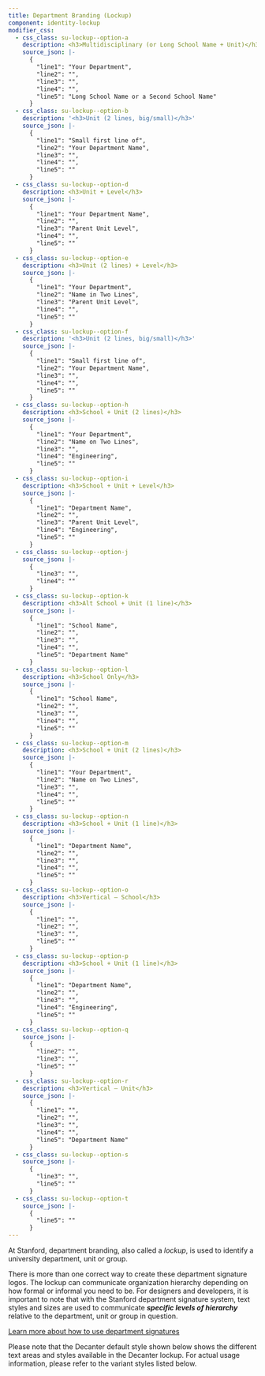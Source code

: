 ```yaml
---
title: Department Branding (Lockup)
component: identity-lockup
modifier_css:
  - css_class: su-lockup--option-a
    description: <h3>Multidisciplinary (or Long School Name + Unit)</h3>
    source_json: |-
      {
        "line1": "Your Department",  
        "line2": "",
        "line3": "",
        "line4": "",
        "line5": "Long School Name or a Second School Name"
      }
  - css_class: su-lockup--option-b
    description: '<h3>Unit (2 lines, big/small)</h3>'
    source_json: |-
      {
        "line1": "Small first line of",
        "line2": "Your Department Name",
        "line3": "",
        "line4": "",
        "line5": ""
      }
  - css_class: su-lockup--option-d
    description: <h3>Unit + Level</h3>
    source_json: |-
      {
        "line1": "Your Department Name",
        "line2": "",
        "line3": "Parent Unit Level",
        "line4": "",
        "line5": ""
      }
  - css_class: su-lockup--option-e
    description: <h3>Unit (2 lines) + Level</h3>
    source_json: |-
      {
        "line1": "Your Department",
        "line2": "Name in Two Lines",
        "line3": "Parent Unit Level",
        "line4": "",
        "line5": ""
      }
  - css_class: su-lockup--option-f
    description: '<h3>Unit (2 lines, big/small)</h3>'
    source_json: |-
      {
        "line1": "Small first line of",
        "line2": "Your Department Name",
        "line3": "",
        "line4": "",
        "line5": ""
      }
  - css_class: su-lockup--option-h
    description: <h3>School + Unit (2 lines)</h3>
    source_json: |-
      {
        "line1": "Your Department",
        "line2": "Name on Two Lines",
        "line3": "",
        "line4": "Engineering",
        "line5": ""
      }
  - css_class: su-lockup--option-i
    description: <h3>School + Unit + Level</h3>
    source_json: |-
      {
        "line1": "Department Name",
        "line2": "",
        "line3": "Parent Unit Level",
        "line4": "Engineering",
        "line5": ""
      }
  - css_class: su-lockup--option-j
    source_json: |-
      {
        "line3": "",
        "line4": ""
      }
  - css_class: su-lockup--option-k
    description: <h3>Alt School + Unit (1 line)</h3>
    source_json: |-
      {
        "line1": "School Name",
        "line2": "",
        "line3": "",
        "line4": "",
        "line5": "Department Name"
      }
  - css_class: su-lockup--option-l
    description: <h3>School Only</h3>
    source_json: |-
      {
        "line1": "School Name",
        "line2": "",
        "line3": "",
        "line4": "",
        "line5": ""
      }
  - css_class: su-lockup--option-m
    description: <h3>School + Unit (2 lines)</h3>
    source_json: |-
      {
        "line1": "Your Department",
        "line2": "Name on Two Lines",
        "line3": "",
        "line4": "",
        "line5": ""
      }
  - css_class: su-lockup--option-n
    description: <h3>School + Unit (1 line)</h3>
    source_json: |-
      {
        "line1": "Department Name",
        "line2": "",
        "line3": "",
        "line4": "",
        "line5": ""
      }
  - css_class: su-lockup--option-o
    description: <h3>Vertical – School</h3>
    source_json: |-
      {
        "line1": "",
        "line2": "",
        "line3": "",
        "line5": ""
      }
  - css_class: su-lockup--option-p
    description: <h3>School + Unit (1 line)</h3>
    source_json: |-
      {
        "line1": "Department Name",
        "line2": "",
        "line3": "",
        "line4": "Engineering",
        "line5": ""
      }
  - css_class: su-lockup--option-q
    source_json: |-
      {
        "line2": "",
        "line3": "",
        "line5": ""
      }
  - css_class: su-lockup--option-r
    description: <h3>Vertical – Unit</h3>
    source_json: |-
      {
        "line1": "",
        "line2": "",
        "line3": "",
        "line4": "",
        "line5": "Department Name"
      }
  - css_class: su-lockup--option-s
    source_json: |-
      {
        "line3": "",
        "line5": ""
      }
  - css_class: su-lockup--option-t
    source_json: |-
      {
        "line5": ""
      }
---
```

At Stanford, department branding, also called a _lockup_, is used to identify a university department, unit or group. 

There is more than one correct way to create these department signature logos. The lockup can communicate organization hierarchy depending on how formal or informal you need to be. For designers and developers, it is important to note that with the Stanford department signature system, text styles and sizes are used to communicate **_specific levels of hierarchy_** relative to the department, unit or group in question.

[Learn more about how to use department signatures](https://identity.stanford.edu/department-branding.html)

Please note that the Decanter default style shown below shows the different text areas and styles available in the Decanter lockup. For actual usage information, please refer to the variant styles listed below.
